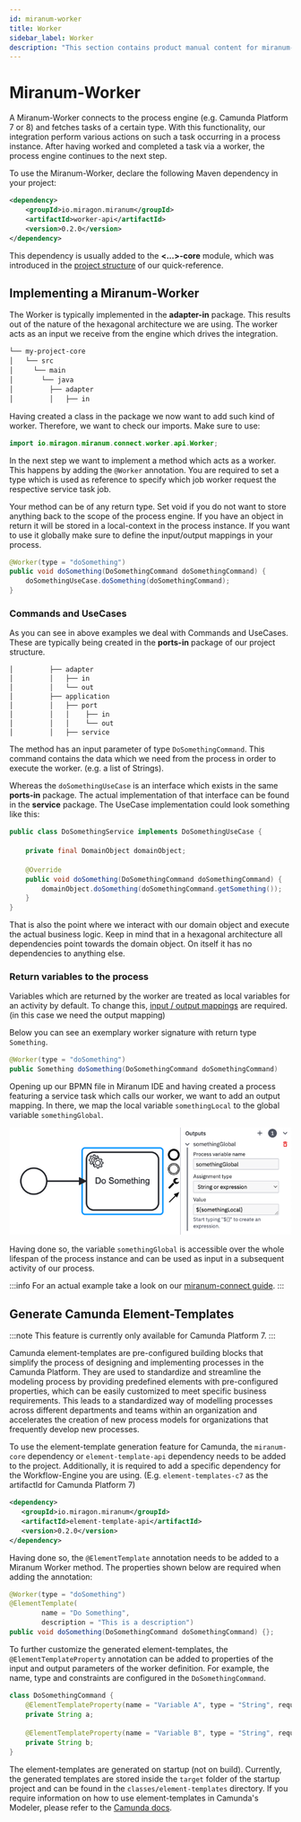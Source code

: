 ```yaml
---
id: miranum-worker
title: Worker
sidebar_label: Worker
description: "This section contains product manual content for miranum-worker."
---
```


# Miranum-Worker
A Miranum-Worker connects to the process engine (e.g. Camunda Platform 7 or 8) and fetches tasks of a certain type.
With this functionality, our integration perform various actions on such a task occurring in a process instance. After having
worked and completed a task via a worker, the process engine continues to the next step. 

To use the Miranum-Worker, declare the following Maven dependency in your project:
```xml
<dependency>
    <groupId>io.miragon.miranum</groupId>
    <artifactId>worker-api</artifactId>
    <version>0.2.0</version>
</dependency>
```

This dependency is usually added to the **<...>-core** module, which was introduced in the 
[project structure](./quick-reference.md#project-structure) of our quick-reference. 

## Implementing a Miranum-Worker 
The Worker is typically implemented in the **adapter-in** package. This results out of the nature of the hexagonal architecture 
we are using. The worker acts as an input we receive from the engine which drives the integration.
```bash
└── my-project-core
│   └── src
│     └── main
│       └── java
│         ├── adapter
│         │   ├── in
```

Having created a class in the package we now want to add such kind of worker. Therefore, we want to check our imports. 
Make sure to use:
```java
import io.miragon.miranum.connect.worker.api.Worker;
```

In the next step we want to implement a method which acts as a worker. 
This happens by adding the `@Worker` annotation. You are required to set a type which is used as reference to specify which 
job worker request the respective service task job. 

Your method can be of any return type. Set void if you do not want to store anything back to the scope of the process engine. 
If you have an object in return it will be stored in a local-context in the process instance. If you want to use it globally 
make sure to define the input/output mappings in your process.

```java
@Worker(type = "doSomething") 
public void doSomething(DoSomethingCommand doSomethingCommand) {
    doSomethingUseCase.doSomething(doSomethingCommand);
}
```

### Commands and UseCases
As you can see in above examples we deal with Commands and UseCases. These are typically being created in the **ports-in** package
of our project structure.
```
│         ├── adapter
│         │   ├── in
│         │   └── out
│         ├── application
│         │   ├── port
│         │   │    ├── in
│         │   │    └── out
│         │   ├── service
```
The method has an input parameter of type `DoSomethingCommand`. This command contains the data which we need from 
the process in order to execute the worker. (e.g. a list of Strings). 

Whereas the `doSomethingUseCase` is an interface which exists in the same **ports-in** package.
The actual implementation of that interface can be found in the **service** package. The UseCase implementation could look
something like this:
```java
public class DoSomethingService implements DoSomethingUseCase {

    private final DomainObject domainObject;

    @Override
    public void doSomething(DoSomethingCommand doSomethingCommand) {
        domainObject.doSomething(doSomethingCommand.getSomething());
    }
}
```

That is also the point where we interact with our domain object and execute the actual business logic. Keep in mind that 
in a hexagonal architecture all dependencies point towards the domain object. On itself it has no dependencies to anything else. 

### Return variables to the process
Variables which are returned by the worker are treated as local variables for an activity by default. To change this,
[input / output mappings](https://docs.camunda.io/docs/components/concepts/variables/#inputoutput-variable-mappings) 
are required. (in this case we need the output mapping)

Below you can see an exemplary worker signature with return type `Something`. 
```java
@Worker(type = "doSomething") 
public Something doSomething(DoSomethingCommand doSomethingCommand) 
```

Opening up our BPMN file in Miranum IDE and having created a process featuring a service task which calls our worker, 
we want to add an output mapping. In there, we map the local variable `somethingLocal` to the global variable `somethingGlobal`. 

![Output-Mapping](../static/img/output-mapping.png)

Having done so, the variable `somethingGlobal` is accessible over the whole lifespan of the process instance and can be
used as input in a subsequent activity of our process. 

:::info
For an actual example take a look on our [miranum-connect guide](../../../guides/getting-started/pizza-order-miranum.md).
:::


## Generate Camunda Element-Templates
:::note
This feature is currently only available for Camunda Platform 7.
:::

Camunda element-templates are pre-configured building blocks that simplify the process of designing and implementing processes
in the Camunda Platform. They are used to standardize and streamline the modeling process by providing predefined elements with 
pre-configured properties, which can be easily customized to meet specific business requirements. This leads to a standardized way 
of modelling processes across different departments and teams within an organization and accelerates the creation of new process models 
for organizations that frequently develop new processes.

To use the element-template generation feature for Camunda, the `miranum-core` dependency or `element-template-api` dependency 
needs to be added to the project. Additionally, it is required to add a specific dependency for the Workflow-Engine you are using. 
(E.g. `element-templates-c7` as the artifactId for Camunda Platform 7)
```xml
<dependency>
   <groupId>io.miragon.miranum</groupId>
   <artifactId>element-template-api</artifactId>
   <version>0.2.0</version>
</dependency>
```
Having done so, the `@ElementTemplate` annotation needs to be added to a Miranum Worker method.
The properties shown below are required when adding the annotation:
```java
@Worker(type = "doSomething")
@ElementTemplate(
        name = "Do Something",
        description = "This is a description")
public void doSomething(DoSomethingCommand doSomethingCommand) {};
```

To further customize the generated element-templates, the `@ElementTemplateProperty` annotation can be added to properties 
of the input and output parameters of the worker definition. For example, the name, type and constraints are configured 
in the `DoSomethingCommand`.
```java
class DoSomethingCommand {
    @ElementTemplateProperty(name = "Variable A", type = "String", required = true)
    private String a;

    @ElementTemplateProperty(name = "Variable B", type = "String", required = true)
    private String b;
}
```

The element-templates are generated on startup (not on build). Currently, the generated templates are stored inside the 
`target` folder of the startup project and can be found in the `classes/element-templates` directory. If you require information 
on how to use element-templates in Camunda's Modeler, please refer to the [Camunda docs](https://docs.camunda.io/docs/components/modeler/desktop-modeler/element-templates/about-templates/).
